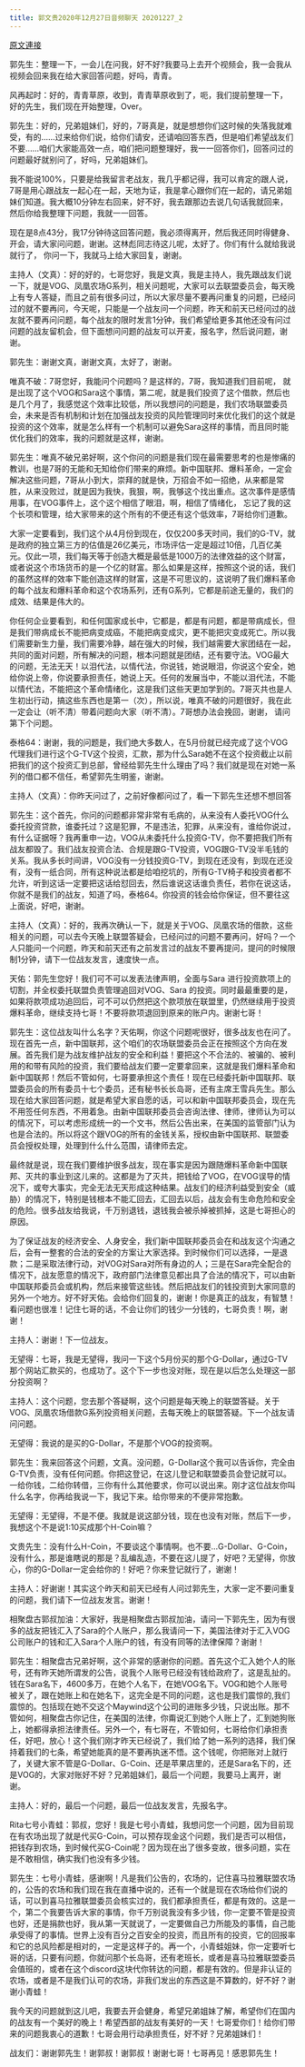 ```yaml
---
title: 郭文贵2020年12月27日音频聊天 20201227_2
---
```


[原文連接](https://gnews.org/ThreadView/53479653)

郭先生：整理一下，一会儿在问我，好不好?我要马上去开个视频会，我一会我从视频会回来我在给大家回答问题，好吗，青青。


风再起时：好的，青青草原，收到，青青草原收到了，呃，我们提前整理一下， 好的先生，我们现在开始整理，Over。


郭先生：好的，兄弟姐妹们，好的，7哥真是，就是想想你们这时候的失落我就难受，有的……过来给你们说，给你们请安，还请咱回答东西，但是咱们希望战友们不要……咱们大家能高效一点，咱们把问题整理好，我一一回答你们，回答问过的问题最好就别问了，好吗，兄弟姐妹们。


我不能说100%，只要是给我留言老战友，我几乎都记得，我可以肯定的跟人说，7哥是用心跟战友一起心在一起，天地为证，我是拿心跟你们在一起的，请兄弟姐妹们知道。我大概10分钟左右回来，好不好，我去跟那边去说几句话我就回来，然后你给我整理下问题，我就一一回答。


现在是8点43分，我17分钟待这回答问题，我必须得离开，然后我还同时得健身、开会，请大家问问题，谢谢。这林彪同志待这儿呢，太好了。你们有什么就给我说就行了， 你问一下，我就马上给大家回复，谢谢。


主持人（文真）：好的好的，七哥您好，我是文真，我是主持人，我先跟战友们说一下，就是VOG、凤凰农场G系列，相关问题呢，大家可以去联盟委员会，每天晚上有专人答疑，而且之前有很多问过，所以大家尽量不要再问重复的问题，已经问过的就不要再问，今天呢，只能是一个战友问一个问题，昨天和前天已经问过的战友就不要再问问题，每个战友的限时发言1分钟，我们希望给更多其他还没有问过问题的战友留机会，但下面想问问题的战友可以开麦，报名字，然后说问题，谢谢。


郭先生：谢谢文真，谢谢文真，太好了，谢谢。


唯真不破：7哥您好，我能问个问题吗？是这样的，7哥，我知道我们目前呢， 就是出现了这个VOG和Sara这个事情，第二呢，就是我们投资了这个借款，然后也是几个月了，我感觉这个效率比较低，所以我想问的问题是，我们农场联盟委员会，未来是否有机制和计划在加强战友投资的风险管理同时来优化我们的这个就是投资的这个效率，就是怎么样有一个机制可以避免Sara这样的事情，而且同时能优化我们的效率，我的问题就是这样，谢谢。


郭先生：唯真不破兄弟好啊，这个你问的问题是我们现在最需要思考的也是惨痛的教训，也是7哥的无能和无知给你们带来的麻烦。新中国联邦、爆料革命，一定会解决这些问题，7哥从小到大，崇拜的就是快，万招会不如一招绝，从来都是常胜，从来没败过，就是因为我快，我狠，啊，我够这个找出重点。这次事件是感情用事，在VOG事件上，这个这个相信了眼泪，啊，相信了情绪化， 忘记了我的这个长项和管理，给大家带来的这个所有的不便还有这个低效率，7哥给你们道歉。


大家一定要看到，我们这个从4月份到现在，仅仅200多天时间，我们的G-TV，就是政府的独立第三方的估值是26亿美元，市场评估一定是超过10倍，几百亿美元。仅此一项，我们每天等于创造大概是最低是1000万的法律效益的这个财富，或者说这个市场货币的是一个亿的财富。那么如果是这样，按照这个说的话，我们的虽然这样的效率下能创造这样的财富，这是不可思议的，这说明了我们爆料革命的每个战友和爆料革命和这个农场系列，还有G系列，它都是前途无量的，我们的成效、结果是伟大的。


你任何企业要看到，和任何国家成长中，它都是，都是有问题，都是带病成长，但是我们带病成长不能把病变成癌，不能把病变成灾，更不能把灾变成死亡。所以我们需要新生力量，我们需要冷静，越在强大的时候，我们越需要大家团结在一起，共同的面对问题，所有解决的问题，根本问题就是团结，还有要守法。VOG最大的问题，无法无天！以泪代法，以情代法，你说钱，她说眼泪，你说这个安全，她给你说上帝，你说要承担责任，她说上天。任何的发展当中，不能以泪代法，不能以情代法，不能把这个革命情绪化，这是我们这些天更加学到的。7哥灭共也是人生初出行动，搞这些东西也是第一（次），所以说，唯真不破的问题很好，我在此一定会让（听不清）带着问题向大家（听不清）。7哥想办法会挽回，谢谢， 请问第下个问题。


泰格64：谢谢，我的问题是，我们绝大多数人，在5月份就已经完成了这个VOG代理我们进行这个G-TV这个投资，汇款，那为什么Sara她不在这个投资截止以前把我们的这个投资汇到总部，曾经给郭先生什么理由了吗？我们就是现在对她一系列的借口都不信任，希望郭先生明鉴，谢谢。


主持人（文真）：你昨天问过了，之前好像都问过了，看一下郭先生还想不想回答


郭先生：这个首先，你问的问题都非常非常有毛病的，从来没有人委托VOG什么委托投资贷款，谁委托过？这是犯罪，不是违法，犯罪，从来没有，谁给你说过，有什么证据呀？我再重申一边，VOG从未委托什么投资G-TV，你不要把我们所有战友都毁了。我们战友投资合法、合规是跟G-TV投资，VOG跟G-TV没半毛钱的关系。我从多长时间讲，VOG没有一分钱投资G-TV，到现在还没有，到现在还没有，没有一纸合同，所有这种说法都是给咱挖坑的，所有G-TV椅子和投资者都不允许，听到这话一定要把这话给怼回去，然后谁说这话谁负责任，若你在说这话，你就不是我们的战友，知道了吗，泰格64。你投资的钱会给你保证，但不要往这上面说，好吧，谢谢。


主持人（文真）：好的，我再次确认一下，就是关于VOG、凤凰农场的借款，这些相关的问题，可以去今天晚上联盟答疑会，已经问过的问题不要再问，好吗？一个人只能问一个问题，昨天和前天还有之前发言过的战友不要再提问，提问的时候限制1分钟，请下一位战友发言，速度快一点。


天佑：郭先生您好！我们可不可以发表法律声明，全面与Sara 进行投资款项上的切割，并全权委托联盟负责管理追回对VOG、Sara 的投资。同时最最重要的是，如果将款项成功追回后，可不可以仍然把这个款项放在联盟里，仍然继续用于投资爆料革命，继续支持七哥！不要将款项退回到原来的账户内。谢谢七哥！ 


郭先生：这位战友叫什么名字？天佑啊，你这个问题呢很好，很多战友也在问了。现在首先一点，新中国联邦，这个咱们的农场联盟委员会正在按照这个方向在发展。首先我们是为战友维护战友的安全和利益！要把这个不合法的、被骗的、被利用的和带有风险的投资，我们要给战友们要一定要拿回来，这就是我们爆料革命和新中国联邦！然后不管如何，七哥要承担这个责任！现在已经委托新中国联邦、联盟委员会的所有委员十七个委员，还有秘书长长岛哥，还有主席王雪兵先生。那么现在给大家回答问题，就是希望大家自愿的话，可以和新中国联邦委员会，现在先不用签任何东西，不用着急。由新中国联邦委员会咨询法律、律师，律师认为可以的情况下，可以考虑形成统一的一个文书，然后公告出来，在美国的监管部门认为也是合法的。所以将这个跟VOG的所有的金钱关系，授权由新中国联邦、联盟委员会授权处理，处理到什么什么范围，请律师去定。


最终就是说，现在我们要维护很多战友，现在事实是因为跟随爆料革命新中国联邦、灭共的事业到这儿来的。这都是为了灭共，把钱给了VOG，在VOG误导的情况下，或夸大事实，完全无法无天形成这种结果。战友们的经济利益受到安全（威胁）的情况下，特别是钱根本不能汇回去，汇回去以后，战友会有生命危险和安全的危险。很多战友给我说，千万别退钱，退钱我会被杀掉被抓掉，这是七哥担心的原因。


为了保证战友的经济安全、人身安全，我们新中国联邦委员会在和战友这个沟通之后，会有一整套的合法的安全的方案让大家选择。到时候你们可以选择，一是退款；二是采取法律行动，对VOG对Sara对所有身边的人；三是在Sara完全配合的情况下，战友愿意的情况下，政府部门法律意见都出具了合法的情况下，可以由新中国联邦委员会或机构，然后来接管这些钱。然后把战友们的钱投资到大家同意的另外一个地方。好不好天佑。会给你们回复的，谢谢！你是真正的战友，有智慧！看问题也很准！记住七哥的话，不会让你们的钱少一分钱的，七哥负责！啊，谢谢！


主持人：谢谢！下一位战友。


无望得：七哥，我是无望得，我问一下这个5月份买的那个G-Dollar，通过G-TV那个网站汇款买的，也成功了。这个下一步也没对账，现在是以后怎么处理这一部分投资啊？


主持人：这个问题，您去那个答疑啊，这个问题是每天晚上的联盟答疑。关于VOG、凤凰农场借款G系列投资相关问题，去每天晚上的联盟答疑。下一个战友请问问题。


无望得：我说的是买的G-Dollar，不是那个VOG的投资啊。


郭先生：我来回答这个问题，文真。没问题，G-Dollar这个我可以告诉你，完全由G-TV负责，没有任何问题。你把这登记，在这儿登记和联盟委员会登记就可以。一给你钱，二给你转借，三你有什么其他要求，你可以说出来。刚才这位战友你叫什么名字，你再给我说一下，我记下来。给你带来的不便非常抱歉。


无望得：无望得，不是不便。我就是说这部分钱，现在也没有对账，然后下一步，我想这个不是说1:10买成那个H-Coin嘛？


文贵先生：没有什么H-Coin，不要谈这个事情啊。也不要…G-Dollar、G-Coin，没有什么，那是谁瞎说的那是？乱编乱造，不要在这儿提了，好吧？无望得，你放心，你的G-Dollar一定会给你的！好吧？你来登记就行了，谢谢！


主持人：好谢谢！其实这个昨天和前天已经有人问过郭先生，大家一定不要问重复的问题，我们请下一位战友发言。谢谢！


相聚盘古郭叔加油：大家好，我是相聚盘古郭叔加油，请问一下郭先生，因为有很多的战友把钱汇入了Sara的个人账户，那么我请问一下，美国法律对于汇入VOG公司账户的钱和汇入Sara个人账户的钱，有没有同等的法律保障？谢谢！


郭先生：相聚盘古兄弟好啊，这个非常的感谢你的问题。首先这个汇入她个人的账号，还有昨天她所谓发的公告，说我个人账号已经没有钱给政府了，这是乱扯的。钱在Sara名下，4600多万，在她个人名下，在她VOG名下。VOG和她个人账号被关了，跟在她账上和在她名下，这完全是不同的问题，这也是我们震惊的,我们震惊的。包括现在她不交这个Maywind这个公司的进账多少钱，只说出账。那不管如何，相聚盘古你记住，在美国的法律，你甭说汇到她个人账上了，汇到她狗账上，她都得承担法律责任。另外一个，有七哥在，不管如何，七哥给你们承担责任，好吧，放心！这个我们刚才昨天已经说了，我们给了她一系列的选择，我们保持着我们的七条，希望她能真的是不要再执迷不悟。这个钱呢，你把账对上就行了，关键大家不管是G-Dollar、G-Coin、还是苹果店里的，还是Sara名下的，还是VOG的，大家对账好不好？兄弟姐妹们，最后一个问题，我要马上离开，谢谢。


主持人：好的，最后一个问题，最后一位战友发言，先报名字。


Rita七号小青蛙：郭叔，您好！我是七号小青蛙，我想问您一个问题，因为目前现在有农场出现了就是代买G-Coin，可以预存现金这个问题，我们是否可以相信，把钱存到农场，到时候代买G-Coin呢？因为现在出了很多变故，很多问题，实在是不敢相信，确实我们也没有多少钱。


郭先生：七号小青蛙，感谢啊！凡是我们公告的，农场的，记住喜马拉雅联盟农场的，公告的农场和我们现在我在直播中说的，还有一个就是现在农场给你们说的话，可以到喜马拉雅联盟委员会核实过的，我们都承担责任，都是有效的。这是一个，第二个我要告诉大家的事情，你千万别说我没有多少钱，你一定要不管是投资也好，还是捐款也好，我从第一天就说了，一定要做自己力所能及的事情，自己能承受得了的事情。世界上没有百分之百安全的投资，而且所有的投资，它的回报率和它的总风险都是相对的，一定是这样子的。再一个，小青蛙姐妹，你一定要听七哥的话，只要有问题，你就问那个长岛哥，还有老班长，或者是喜马拉雅联盟委员会值班的，或者在这个discord这块代你转达的问题，都是有效的。但是非认证的农场，或者是不是我们认可的农场，非我们发出的东西这是不算数的，好不好？谢谢小青蛙！


我今天的问题就到这儿吧，我要去开会健身，希望兄弟姐妹了解，希望你们在国内的战友有一个美好的晚上！希望西部的战友有美好的一天！七哥爱你们！给你们带来的问题我衷心的道歉！七哥会用行动承担责任，好不好？兄弟姐妹们！


战友们：谢谢郭先生！谢郭叔！谢郭叔！谢谢七哥！七哥再见！感恩郭先生！
